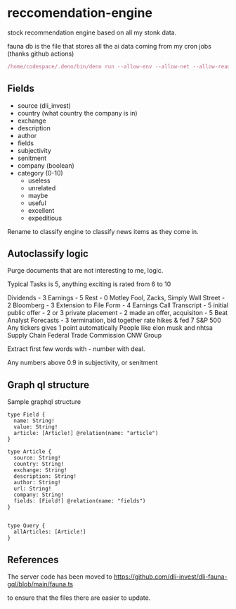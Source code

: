 # reccomendation-engine
stock recommendation engine based on all my stonk data.

fauna db is the file that stores all the ai data coming from my cron jobs (thanks github actions)

```js
/home/codespace/.deno/bin/deno run --allow-env --allow-net --allow-read fauna.ts
```

## Fields

* source (dli_invest)
* country (what country the company is in)
* exchange
* description
* author
* fields
* subjectivity
* senitment
* company (boolean)
* category (0-10)
  * useless
  * unrelated
  * maybe
  * useful
  * excellent
  * expeditious


Rename to classify engine to classify news items as they come in.


## Autoclassify logic

Purge documents that are not interesting to me, logic.

Typical Tasks is 5, anything exciting is rated from 6 to 10

Dividends - 3
Earnings - 5
Rest - 0
Motley Fool, Zacks, Simply Wall Street - 2
Bloomberg - 3
Extension to File Form - 4
Earnings Call Transcript - 5
initial public offer - 2 or 3
private placement - 2
made an offer, acquisiton - 5
Beat Analyst Forecasts - 3
termination, bid together
rate hikes & fed 7
S&P 500
Any tickers gives 1 point automatically
People like elon musk and nhtsa
Supply Chain
Federal Trade Commission
CNW Group

Extract first few words with -
number with deal.


Any numbers above 0.9 in subjectivity, or senitment

## Graph ql structure

Sample graphql structure 

```gql
type Field {
  name: String!
  value: String!
  article: [Article!] @relation(name: "article")
} 

type Article {
  source: String!
  country: String!
  exchange: String!
  description: String!
  author: String!
  url: String!
  company: String!
  fields: [Field!] @relation(name: "fields")
}


type Query {
  allArticles: [Article!]
}
```



## References 

The server code has been moved to https://github.com/dli-invest/dli-fauna-gql/blob/main/fauna.ts

to ensure that the files there are easier to update.